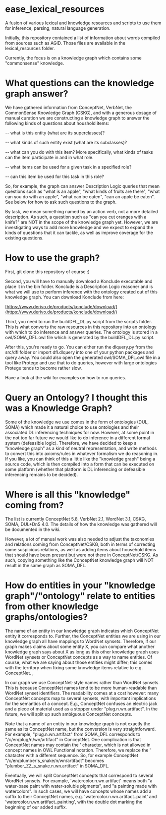 # ease_lexical_resources
A fusion of various lexical and knowledge resources and scripts to use them for inference, parsing, natural language generation.

Initially, this repository contained a list of information about words compiled from sources such as AGID. Those files are available in the lexical\_resources folder.

Currently, the focus is on a knowledge graph which contains some "commonsense" knowledge.

# What questions can the knowledge graph answer?

We have gathered information from ConceptNet, VerbNet, the CommonSense Knowledge Graph (CSKG), and with a generous dosage of manual curation we are constructing a knowledge graph to answer the following kinds of questions about houshold items:

-- what is this entity (what are its superclasses)?

-- what kinds of such entity exist (what are its subclasses)?

-- what can you do with this item? More specifically, what kinds of tasks can the item participate in and in what role.

-- what items can be used for a given task in a specified role?

-- can this item be used for this task in this role?

So, for example, the graph can answer Description Logic queries that mean questions such as "what is an apple", "what kinds of fruits are there", "what can you do with an apple", "what can be eaten", "can an apple be eaten". See below for how to ask such questions to the graph.

By task, we mean something named by an action verb, not a more detailed description. As such, a question such as "can you cut oranges with a knife?" are NOT in the scope of the knowledge graph yet. However, we are investigating ways to add more knowledge and we expect to expand the kinds of questions that it can tackle, as well as improve coverage for the existing questions.

# How to use the graph?

First, git clone this repository of course :)

Second, you will have to manually download a Konclude executable and place it in the bin folder. Konclude is a Description Logic reasoner and is what we will use to perform inference with the ontology created out of this knowledge graph. You can download Konclude from here:

[https://www.derivo.de/products/konclude/download/](https://www.derivo.de/products/konclude/download/)

Third, you need to run the buildDFL\_DL.py script from the scripts folder. This is what converts the raw resources in this repository into an ontology with which to do inference and answer queries. The ontology is stored in a owl/SOMA\_DFL.owl file which is generated by the buildDFL\_DL.py script.

After this, you're ready to go. You can either run the dlquery.py from the src/dfl folder or import dfl.dlquery into one of your python packages and query away. You could also open the generated owl/SOMA\_DFL.owl file in a tool like Protege and use that to do queries, however with large ontologies Protege tends to become rather slow.

Have a look at the wiki for examples on how to run queries.

# Query an Ontology? I thought this was a Knowledge Graph?

Some of the knowledge we use comes in the form of ontologies (DUL, SOMA) which made it a natural choice to use ontologies and their associated DL inferencing techniques for now. However, at some point in the not too far future we would like to do inference in a different formal system (defeasible logic). Therefore, we have decided to keep a "knowledge graph" as a kind of neutral representation, and write methods to convert this into axioms/rules in whatever formalism we do reasoning in. If you like, you can think of this a little like the "knowledge graph" being a source code, which is then compiled into a form that can be executed on some platform (whether that platform is DL inferencing or defeasible inferencing remains to be decided).

# Where is all this "knowledge" coming from?

The list is currently ConceptNet 5.8, VerbNet 2.1, WordNet 3.1, CSKG, SOMA, DUL+DnS 4.0. The details of how the knowledge was gathered will be documented in the wiki.

However, a lot of manual work was also needed to adjust the taxonomies and relations coming from ConceptNet/CSKG, both in terms of correcting some suspicious relations, as well as adding items about household items that should have been present but were not there in ConceptNet/CSKG. As such, copying something like the ConceptNet knowledge graph will NOT result in the same graph as SOMA\_DFL.

# How do entities in your "knowledge graph"/"ontology" relate to entities from other knowledge graphs/ontologies?

The name of an entity in our knowledge graph indicates which ConceptNet entity it corresponds to. Further, the ConceptNet entities we are using in our knowledge graph all have mappings to WordNet synsets. Therefore, if our graph makes claims about some entity X, you can compare what another knowledge graph says about X as long as this other knowledge graph uses WordNet synsets or ConceptNet concepts as a way to name entities. Of course, what we are saying about those entities might differ; this comes with the territory when fixing some knowledge items relative to e.g. ConceptNet. , 

In our graph we use ConceptNet-style names rather than WordNet synsets. This is because ConceptNet names tend to be more human-readable than WordNet synset identifiers. The readability comes at a cost however: many ConceptNet concepts map to several synsets, with important implications for the semantics of a concept. E.g., ConceptNet confuses an electric jack and a piece of material used as a stopper under "plug.n.wn.artifact". In the future, we will split up such ambiguous ConceptNet concepts.

Note that a name of an entity in our knowledge graph is not exactly the same as its ConceptNet name, but the conversion is very straightforward. For example, "plug.n.wn.artifact" from SOMA\_DFL corresponds to "/c/en/plug/n/wn/artifact" in ConceptNet. One complication is that ConceptNet names may contain the ' character, which is not allowed in concept names in OWL Functional notation. Therefore, we replace the ' chatacter with a different sequence. So, for example ConceptNet "/c/en/plumber's\_snake/n/wn/artifact" becomes "plumber\_ZZ\_s_snake.n.wn.artifact" in SOMA\_DFL.

Eventually, we will split ConceptNet concepts that correspond to several WordNet synsets. For example, 'watercolor.n.wn.artifact' means both "a water-base paint with water-soluble pigments", and "a painting made with watercolors". In such cases, we will have concepts whose names add a suffix to their ConceptNet names, e.g. 'watercolor.n.wn.artifact..paint' and 'watercolor.n.wn.artifact..painting', with the double dot marking the beginning of our added suffix.

